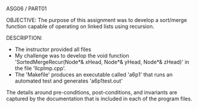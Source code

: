 ASG06 / PART01

OBJECTIVE: 
The purpose of this assignment was to develop a sort/merge function capable of operating on linked lists using recursion. 

DESCRIPTION:
- The instructor provided all files
- My challenge was to develop the void function 'SortedMergeRecur(Node*& xHead, Node*& yHead, Node*& zHead)' in the file 'llcplmp.cpp'.
- The 'Makefile' produces an executable called 'a6p1' that runs an automated test and generates 'a6p1test.out'

The details around pre-conditions, post-conditions, and invariants are captured by the documentation that is included in each of the program files.
